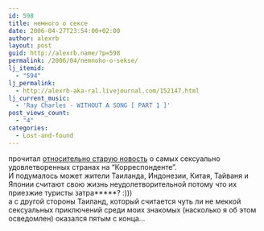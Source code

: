 ```yaml
---
id: 598
title: немного о сексе
date: 2006-04-27T23:54:00+02:00
author: alexrb
layout: post
guid: http://alexrb.name/?p=598
permalink: /2006/04/nemnoho-o-sekse/
lj_itemid:
  - "594"
lj_permalink:
  - http://alexrb-aka-ral.livejournal.com/152147.html
lj_current_music:
  - 'Ray Charles - WITHOUT A SONG [ PART 1 ]'
post_views_count:
  - "4"
categories:
  - Lost-and-found
---
```

прочитал [относительно старую новость](http://www.korrespondent.net/main/151948) о самых сексуально удовлетворенных странах на &#8220;Корреспонденте&#8221;.  
И подумалось может жители Таиланда, Индонезии, Китая, Тайваня и Японии считают свою жизнь неудолетворительной потому что их приезжие туристы затра\*****? :)))  
а с другой стороны Таиланд, который считается чуть ли не меккой сексуальных приключений среди моих знакомых (насколько я об этом осведомлен) оказался пятым с конца&#8230;